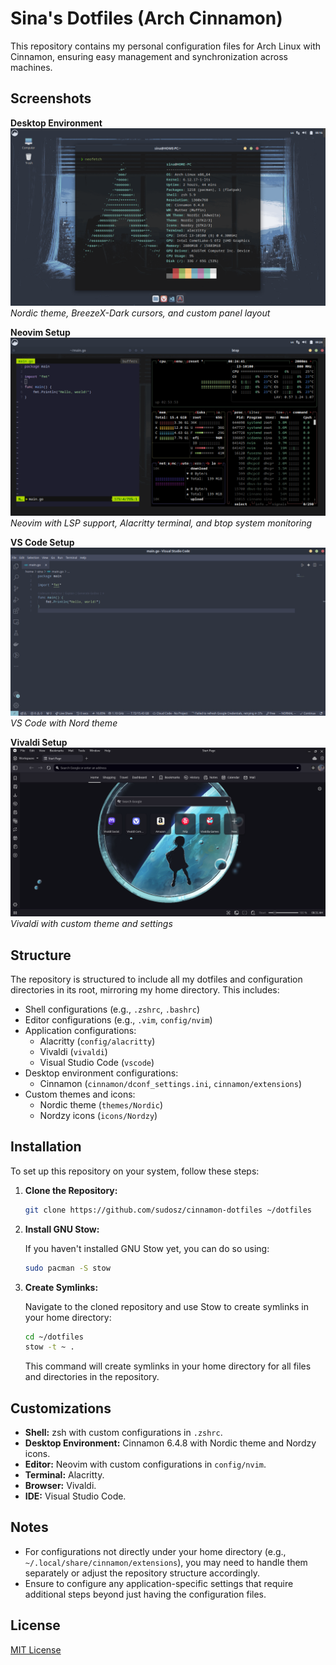 # Sina's Dotfiles (Arch Cinnamon)

This repository contains my personal configuration files for Arch Linux with Cinnamon, ensuring easy management and synchronization across machines.

## Screenshots

**Desktop Environment**  
![Cinnamon Desktop](screenshots/desktop-full.png)  
*Nordic theme, BreezeX-Dark cursors, and custom panel layout*

**Neovim Setup**  
![Neovim & Btop](screenshots/nvim.png)  
*Neovim with LSP support, Alacritty terminal, and btop system monitoring*

**VS Code Setup**  
![VS Code](screenshots/vscode.png)  
*VS Code with Nord theme*

**Vivaldi Setup**  
![Vivaldi](screenshots/vivaldi.png)  
*Vivaldi with custom theme and settings*

## Structure

The repository is structured to include all my dotfiles and configuration directories in its root, mirroring my home directory. This includes:

- Shell configurations (e.g., `.zshrc`, `.bashrc`)
- Editor configurations (e.g., `.vim`, `config/nvim`)
- Application configurations:
  - Alacritty (`config/alacritty`)
  - Vivaldi (`vivaldi`)
  - Visual Studio Code (`vscode`)
- Desktop environment configurations:
  - Cinnamon (`cinnamon/dconf_settings.ini`, `cinnamon/extensions`)
- Custom themes and icons:
  - Nordic theme (`themes/Nordic`)
  - Nordzy icons (`icons/Nordzy`)

## Installation

To set up this repository on your system, follow these steps:

1. **Clone the Repository:**

   ```bash
   git clone https://github.com/sudosz/cinnamon-dotfiles ~/dotfiles
   ```

2. **Install GNU Stow:**

   If you haven't installed GNU Stow yet, you can do so using:

   ```bash
   sudo pacman -S stow
   ```

3. **Create Symlinks:**

   Navigate to the cloned repository and use Stow to create symlinks in your home directory:

   ```bash
   cd ~/dotfiles
   stow -t ~ .
   ```

   This command will create symlinks in your home directory for all files and directories in the repository.

## Customizations

- **Shell:** zsh with custom configurations in `.zshrc`.
- **Desktop Environment:** Cinnamon 6.4.8 with Nordic theme and Nordzy icons.
- **Editor:** Neovim with custom configurations in `config/nvim`.
- **Terminal:** Alacritty.
- **Browser:** Vivaldi.
- **IDE:** Visual Studio Code.

## Notes

- For configurations not directly under your home directory (e.g., `~/.local/share/cinnamon/extensions`), you may need to handle them separately or adjust the repository structure accordingly.
- Ensure to configure any application-specific settings that require additional steps beyond just having the configuration files.

## License

[MIT License](https://opensource.org/licenses/MIT)
